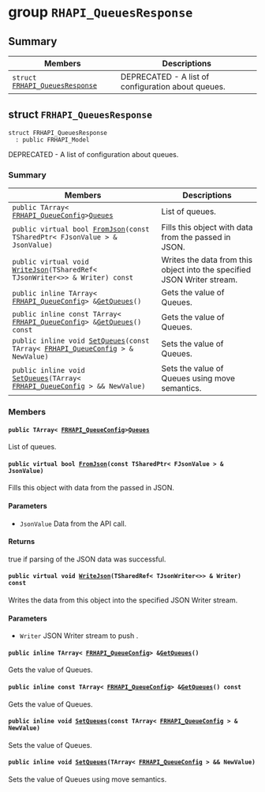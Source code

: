 # group `RHAPI_QueuesResponse` <a id="group__RHAPI__QueuesResponse"></a>

## Summary

 Members                        | Descriptions                                
--------------------------------|---------------------------------------------
`struct `[`FRHAPI_QueuesResponse`](#structFRHAPI__QueuesResponse) | DEPRECATED - A list of configuration about queues.

## struct `FRHAPI_QueuesResponse` <a id="structFRHAPI__QueuesResponse"></a>

```
struct FRHAPI_QueuesResponse
  : public FRHAPI_Model
```

DEPRECATED - A list of configuration about queues.

### Summary

 Members                        | Descriptions                                
--------------------------------|---------------------------------------------
`public TArray< `[`FRHAPI_QueueConfig`](RHAPI_QueueConfig.md#structFRHAPI__QueueConfig)` > `[`Queues`](#structFRHAPI__QueuesResponse_1a53242423e1b15a69a599d22a44d5278b) | List of queues.
`public virtual bool `[`FromJson`](#structFRHAPI__QueuesResponse_1a5c49070521d3a51f4473ef63b2cf3528)`(const TSharedPtr< FJsonValue > & JsonValue)` | Fills this object with data from the passed in JSON.
`public virtual void `[`WriteJson`](#structFRHAPI__QueuesResponse_1a2ea1128f4fd4c89439d93aa028536931)`(TSharedRef< TJsonWriter<>> & Writer) const` | Writes the data from this object into the specified JSON Writer stream.
`public inline TArray< `[`FRHAPI_QueueConfig`](RHAPI_QueueConfig.md#structFRHAPI__QueueConfig)` > & `[`GetQueues`](#structFRHAPI__QueuesResponse_1ad64eb9a9701424f3d57c6345f22936d2)`()` | Gets the value of Queues.
`public inline const TArray< `[`FRHAPI_QueueConfig`](RHAPI_QueueConfig.md#structFRHAPI__QueueConfig)` > & `[`GetQueues`](#structFRHAPI__QueuesResponse_1abbf9ad5940f96346c4b7d96441f6550a)`() const` | Gets the value of Queues.
`public inline void `[`SetQueues`](#structFRHAPI__QueuesResponse_1a218b5995bb455cc238db8f7020e55a95)`(const TArray< `[`FRHAPI_QueueConfig`](RHAPI_QueueConfig.md#structFRHAPI__QueueConfig)` > & NewValue)` | Sets the value of Queues.
`public inline void `[`SetQueues`](#structFRHAPI__QueuesResponse_1ae4cb639d07facf18baafbc12b4c50cca)`(TArray< `[`FRHAPI_QueueConfig`](RHAPI_QueueConfig.md#structFRHAPI__QueueConfig)` > && NewValue)` | Sets the value of Queues using move semantics.

### Members

#### `public TArray< `[`FRHAPI_QueueConfig`](RHAPI_QueueConfig.md#structFRHAPI__QueueConfig)` > `[`Queues`](#structFRHAPI__QueuesResponse_1a53242423e1b15a69a599d22a44d5278b) <a id="structFRHAPI__QueuesResponse_1a53242423e1b15a69a599d22a44d5278b"></a>

List of queues.

#### `public virtual bool `[`FromJson`](#structFRHAPI__QueuesResponse_1a5c49070521d3a51f4473ef63b2cf3528)`(const TSharedPtr< FJsonValue > & JsonValue)` <a id="structFRHAPI__QueuesResponse_1a5c49070521d3a51f4473ef63b2cf3528"></a>

Fills this object with data from the passed in JSON.

#### Parameters
* `JsonValue` Data from the API call.

#### Returns
true if parsing of the JSON data was successful.

#### `public virtual void `[`WriteJson`](#structFRHAPI__QueuesResponse_1a2ea1128f4fd4c89439d93aa028536931)`(TSharedRef< TJsonWriter<>> & Writer) const` <a id="structFRHAPI__QueuesResponse_1a2ea1128f4fd4c89439d93aa028536931"></a>

Writes the data from this object into the specified JSON Writer stream.

#### Parameters
* `Writer` JSON Writer stream to push .

#### `public inline TArray< `[`FRHAPI_QueueConfig`](RHAPI_QueueConfig.md#structFRHAPI__QueueConfig)` > & `[`GetQueues`](#structFRHAPI__QueuesResponse_1ad64eb9a9701424f3d57c6345f22936d2)`()` <a id="structFRHAPI__QueuesResponse_1ad64eb9a9701424f3d57c6345f22936d2"></a>

Gets the value of Queues.

#### `public inline const TArray< `[`FRHAPI_QueueConfig`](RHAPI_QueueConfig.md#structFRHAPI__QueueConfig)` > & `[`GetQueues`](#structFRHAPI__QueuesResponse_1abbf9ad5940f96346c4b7d96441f6550a)`() const` <a id="structFRHAPI__QueuesResponse_1abbf9ad5940f96346c4b7d96441f6550a"></a>

Gets the value of Queues.

#### `public inline void `[`SetQueues`](#structFRHAPI__QueuesResponse_1a218b5995bb455cc238db8f7020e55a95)`(const TArray< `[`FRHAPI_QueueConfig`](RHAPI_QueueConfig.md#structFRHAPI__QueueConfig)` > & NewValue)` <a id="structFRHAPI__QueuesResponse_1a218b5995bb455cc238db8f7020e55a95"></a>

Sets the value of Queues.

#### `public inline void `[`SetQueues`](#structFRHAPI__QueuesResponse_1ae4cb639d07facf18baafbc12b4c50cca)`(TArray< `[`FRHAPI_QueueConfig`](RHAPI_QueueConfig.md#structFRHAPI__QueueConfig)` > && NewValue)` <a id="structFRHAPI__QueuesResponse_1ae4cb639d07facf18baafbc12b4c50cca"></a>

Sets the value of Queues using move semantics.

